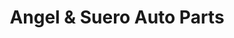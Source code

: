 ---
title: "Angel & Suero Auto Parts"
url: /santo-domingo/angel-und-suero-auto-parts/
shop: Autoteile
---